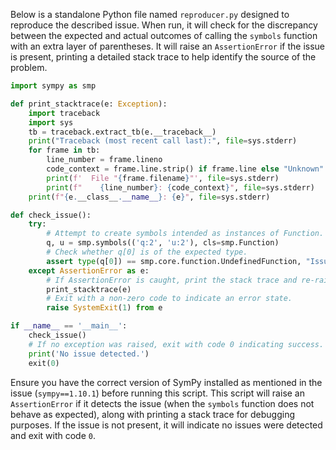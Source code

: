 Below is a standalone Python file named `reproducer.py` designed to reproduce the described issue. When run, it will check for the discrepancy between the expected and actual outcomes of calling the `symbols` function with an extra layer of parentheses. It will raise an `AssertionError` if the issue is present, printing a detailed stack trace to help identify the source of the problem.

```python
import sympy as smp

def print_stacktrace(e: Exception):
    import traceback
    import sys
    tb = traceback.extract_tb(e.__traceback__)
    print("Traceback (most recent call last):", file=sys.stderr)
    for frame in tb:
        line_number = frame.lineno
        code_context = frame.line.strip() if frame.line else "Unknown"
        print(f'  File "{frame.filename}"', file=sys.stderr)
        print(f"    {line_number}: {code_context}", file=sys.stderr)
    print(f"{e.__class__.__name__}: {e}", file=sys.stderr)

def check_issue():
    try:
        # Attempt to create symbols intended as instances of Function.
        q, u = smp.symbols(('q:2', 'u:2'), cls=smp.Function)
        # Check whether q[0] is of the expected type.
        assert type(q[0]) == smp.core.function.UndefinedFunction, "Issue found: q[0] is not of type UndefinedFunction"
    except AssertionError as e:
        # If AssertionError is caught, print the stack trace and re-raise the error.
        print_stacktrace(e)
        # Exit with a non-zero code to indicate an error state.
        raise SystemExit(1) from e

if __name__ == '__main__':
    check_issue()
    # If no exception was raised, exit with code 0 indicating success.
    print('No issue detected.')
    exit(0)
```

Ensure you have the correct version of SymPy installed as mentioned in the issue (`sympy==1.10.1`) before running this script. This script will raise an `AssertionError` if it detects the issue (when the `symbols` function does not behave as expected), along with printing a stack trace for debugging purposes. If the issue is not present, it will indicate no issues were detected and exit with code `0`.